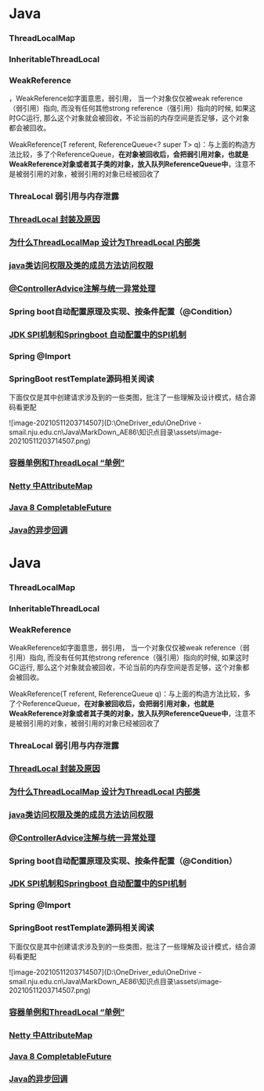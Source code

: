 # Java

### ThreadLocalMap

### InheritableThreadLocal

### WeakReference

，WeakReference如字面意思，弱引用， 当一个对象仅仅被weak reference（弱引用）指向, 而没有任何其他strong reference（强引用）指向的时候, 如果这时GC运行, 那么这个对象就会被回收，不论当前的内存空间是否足够，这个对象都会被回收。

WeakReference(T referent, ReferenceQueue<? super T> q)：与上面的构造方法比较，多了个ReferenceQueue，**在对象被回收后，会把弱引用对象，也就是WeakReference对象或者其子类的对象，放入队列ReferenceQueue中**，注意不是被弱引用的对象，被弱引用的对象已经被回收了

### ThreaLocal 弱引用与内存泄露

### [ThreadLocal 封装及原因](https://zhuanlan.zhihu.com/p/167955824)

### [为什么ThreadLocalMap 设计为ThreadLocal 内部类](https://juejin.cn/post/6844903959539220493)

### [java类访问权限及类的成员方法访问权限](https://www.runoob.com/java/java-modifier-types.html#protected-desc)

### [@ControllerAdvice注解与统一异常处理](https://zhuanlan.zhihu.com/p/73087879)

### Spring boot自动配置原理及实现、按条件配置（@Condition）

### [JDK SPI机制和Springboot 自动配置中的SPI机制](https://juejin.cn/post/6844903890173837326#heading-2)

### Spring @Import

### SpringBoot restTemplate源码相关阅读

下面仅仅是其中创建请求涉及到的一些类图，批注了一些理解及设计模式，结合源码看更配

![image-20210511203714507](D:\OneDriver_edu\OneDrive - smail.nju.edu.cn\Java\MarkDown_AE86\知识点目录\assets\image-20210511203714507.png)

### [容器单例和ThreadLocal “单例”](https://juejin.cn/post/6844903747689136136)

### [Netty 中AttributeMap](https://zhuanlan.zhihu.com/p/89933318)

### [Java 8 CompletableFuture ](https://juejin.cn/post/6844903594165026829#heading-0)

### [Java的异步回调](https://juejin.cn/post/6958017668012048414#heading-12)





# Java

### ThreadLocalMap

### InheritableThreadLocal

### WeakReference

WeakReference如字面意思，弱引用， 当一个对象仅仅被weak reference（弱引用）指向, 而没有任何其他strong reference（强引用）指向的时候, 如果这时GC运行, 那么这个对象就会被回收，不论当前的内存空间是否足够，这个对象都会被回收。

WeakReference(T referent, ReferenceQueue q)：与上面的构造方法比较，多了个ReferenceQueue，**在对象被回收后，会把弱引用对象，也就是WeakReference对象或者其子类的对象，放入队列ReferenceQueue中**，注意不是被弱引用的对象，被弱引用的对象已经被回收了

### ThreaLocal 弱引用与内存泄露

### [ThreadLocal 封装及原因](https://zhuanlan.zhihu.com/p/167955824)

### [为什么ThreadLocalMap 设计为ThreadLocal 内部类](https://juejin.cn/post/6844903959539220493)

### [java类访问权限及类的成员方法访问权限](https://www.runoob.com/java/java-modifier-types.html#protected-desc)

### [@ControllerAdvice注解与统一异常处理](https://zhuanlan.zhihu.com/p/73087879)

### Spring boot自动配置原理及实现、按条件配置（@Condition）

### [JDK SPI机制和Springboot 自动配置中的SPI机制](https://juejin.cn/post/6844903890173837326#heading-2)

### Spring @Import

### SpringBoot restTemplate源码相关阅读

下面仅仅是其中创建请求涉及到的一些类图，批注了一些理解及设计模式，结合源码看更配

![image-20210511203714507](D:\OneDriver_edu\OneDrive - smail.nju.edu.cn\Java\MarkDown_AE86\知识点目录\assets\image-20210511203714507.png)

### [容器单例和ThreadLocal “单例”](https://juejin.cn/post/6844903747689136136)

### [Netty 中AttributeMap](https://zhuanlan.zhihu.com/p/89933318)

### [Java 8 CompletableFuture ](https://juejin.cn/post/6844903594165026829#heading-0)

### [Java的异步回调](https://juejin.cn/post/6958017668012048414#heading-12)

